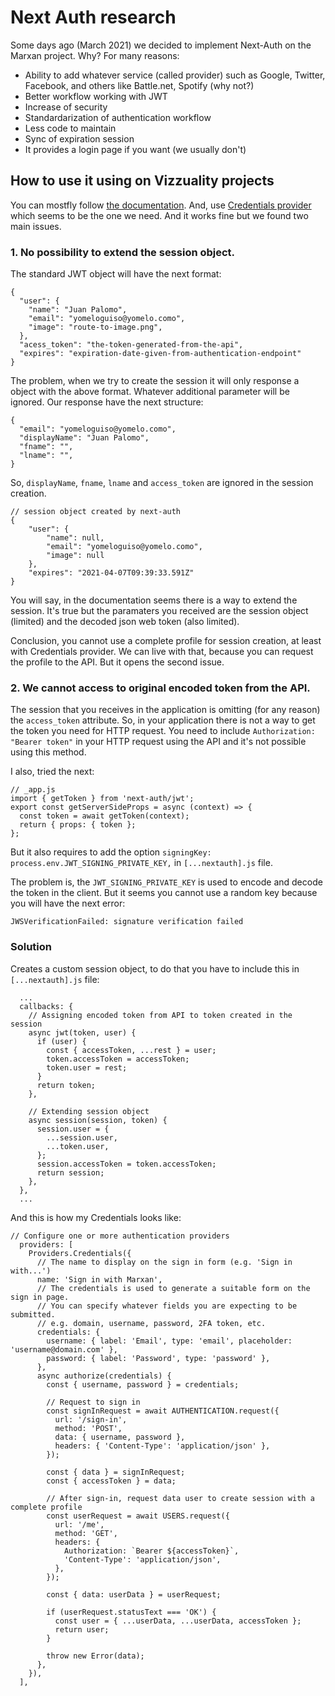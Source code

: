 # Next Auth research

Some days ago (March 2021) we decided to implement Next-Auth on the Marxan project. Why? For many reasons:

* Ability to add whatever service (called provider) such as Google, Twitter, Facebook, and others like Battle.net, Spotify (why not?)
* Better workflow working with JWT
* Increase of security
* Standardarization of authentication workflow
* Less code to maintain
* Sync of expiration session
* It provides a login page if you want (we usually don't)

## How to use it using on Vizzuality projects

You can mostfly follow [the documentation](https://next-auth.js.org/getting-started/example). And, use [Credentials provider](https://next-auth.js.org/providers/credentials)
which seems to be the one we need. And it works fine but we found two main issues.

### 1. No possibility to extend the session object.
  
The standard JWT object will have the next format:

```
{
  "user": {
    "name": "Juan Palomo",
    "email": "yomeloguiso@yomelo.como",
    "image": "route-to-image.png",
  },
  "acess_token": "the-token-generated-from-the-api",
  "expires": "expiration-date-given-from-authentication-endpoint"
}
```

The problem, when we try to create the session it will only response a object with the above format. Whatever additional parameter will be ignored.
Our response have the next structure:

```
{
  "email": "yomeloguiso@yomelo.como",
  "displayName": "Juan Palomo",
  "fname": "",
  "lname": "",
}
```

So, `displayName`, `fname`, `lname` and `access_token` are ignored in the session creation.

```
// session object created by next-auth
{
    "user": {
        "name": null,
        "email": "yomeloguiso@yomelo.como",
        "image": null
    },
    "expires": "2021-04-07T09:39:33.591Z"
}
```

You will say, in the documentation seems there is a way to extend the session. It's true but the paramaters you received are the session object (limited) and the decoded json web token (also limited).

Conclusion, you cannot use a complete profile for session creation, at least with Credentials provider. We can live with that, because you can request the profile to the API. But it opens the second issue.


### 2. We cannot access to original encoded token from the API.

The session that you receives in the application is omitting (for any reason) the `access_token` attribute. So, in your application there is not a way to get the token you need for HTTP request.
You need to include `Authorization: "Bearer token"` in your HTTP request using the API and it's not possible using this method.

I also, tried the next:

```
// _app.js
import { getToken } from 'next-auth/jwt';
export const getServerSideProps = async (context) => {
  const token = await getToken(context);
  return { props: { token };
};
```

But it also requires to add the option `signingKey: process.env.JWT_SIGNING_PRIVATE_KEY,` in `[...nextauth].js` file.

The problem is, the `JWT_SIGNING_PRIVATE_KEY` is used to encode and decode the token in the client. But it seems you cannot use a random key because you will 
have the next error:

```
JWSVerificationFailed: signature verification failed
```

### Solution

Creates a custom session object, to do that you have to include this in `[...nextauth].js` file:

```
  ...
  callbacks: {
    // Assigning encoded token from API to token created in the session
    async jwt(token, user) {
      if (user) {
        const { accessToken, ...rest } = user;
        token.accessToken = accessToken;
        token.user = rest;
      }
      return token;
    },

    // Extending session object
    async session(session, token) {
      session.user = {
        ...session.user,
        ...token.user,
      };
      session.accessToken = token.accessToken;
      return session;
    },
  },
  ...
 ```

And this is how my Credentials looks like:

```
// Configure one or more authentication providers
  providers: [
    Providers.Credentials({
      // The name to display on the sign in form (e.g. 'Sign in with...')
      name: 'Sign in with Marxan',
      // The credentials is used to generate a suitable form on the sign in page.
      // You can specify whatever fields you are expecting to be submitted.
      // e.g. domain, username, password, 2FA token, etc.
      credentials: {
        username: { label: 'Email', type: 'email', placeholder: 'username@domain.com' },
        password: { label: 'Password', type: 'password' },
      },
      async authorize(credentials) {
        const { username, password } = credentials;

        // Request to sign in
        const signInRequest = await AUTHENTICATION.request({
          url: '/sign-in',
          method: 'POST',
          data: { username, password },
          headers: { 'Content-Type': 'application/json' },
        });

        const { data } = signInRequest;
        const { accessToken } = data;

        // After sign-in, request data user to create session with a complete profile
        const userRequest = await USERS.request({
          url: '/me',
          method: 'GET',
          headers: {
            Authorization: `Bearer ${accessToken}`,
            'Content-Type': 'application/json',
          },
        });

        const { data: userData } = userRequest;

        if (userRequest.statusText === 'OK') {
          const user = { ...userData, ...userData, accessToken };
          return user;
        }

        throw new Error(data);
      },
    }),
  ],
 ```
